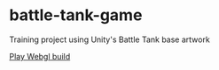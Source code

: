 # battle-tank-game
Training project using Unity's Battle Tank base artwork

<a href="https://dev-love-x.itch.io/battle-tank">Play Webgl build</a>
